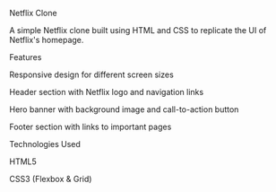 Netflix Clone

A simple Netflix clone built using HTML and CSS to replicate the UI of Netflix's homepage.

Features

Responsive design for different screen sizes

Header section with Netflix logo and navigation links

Hero banner with background image and call-to-action button

Footer section with links to important pages

Technologies Used

HTML5

CSS3 (Flexbox & Grid)
